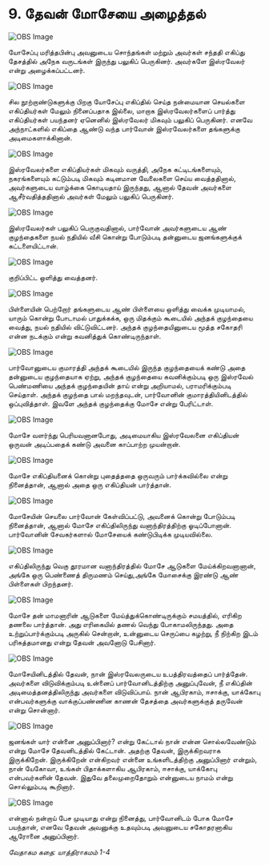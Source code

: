 # 9. தேவன் மோசேயை அழைத்தல்

![OBS Image](https://cdn.door43.org/obs/jpg/360px/obs-en-09-01.jpg)

யோசேப்பு மரித்தபின்பு அவனுடைய சொந்தங்கள் மற்றும் அவர்கள் சந்ததி  எகிப்து தேசத்தில் அநேக வருடங்கள் இருந்து பலுகிப் பெருகினர். அவர்களே இஸ்ரவேலர் என்று அழைக்கப்பட்டனர்.

![OBS Image](https://cdn.door43.org/obs/jpg/360px/obs-en-09-02.jpg)

சில நூற்றாண்டுகளுக்கு பிறகு யோசேப்பு எகிப்தில் செய்த நன்மையான செயல்களை எகிப்தியர்கள் மேலும் நினைப்பதாக இல்லை, மாறாக இஸ்ரவேலர்களைப் பார்த்து எகிப்தியர்கள் பயந்தனர் ஏனெனில் இஸ்ரவேலர் மிகவும் பலுகிப் பெருகினர். எனவே அந்நாட்களில் எகிப்தை ஆண்டு வந்த பார்வோன் இஸ்ரவேலர்களை தங்களுக்கு அடிமைகளாக்கினான்.

![OBS Image](https://cdn.door43.org/obs/jpg/360px/obs-en-09-03.jpg)

இஸ்ரவேலர்களை எகிப்தியர்கள் மிகவும் வருத்தி, அநேக கட்டிடங்களையும், நகரங்களையும் கட்டும்படி மிகவும் கடினமான வேலைகளை செய்ய வைத்ததினால், அவர்களுடைய வாழ்க்கை கொடியதாய் இருந்தது, ஆனால் தேவன் அவர்களை ஆசீர்வதித்ததினால் அவர்கள் மேலும் பலுகிப் பெருகினர்.

![OBS Image](https://cdn.door43.org/obs/jpg/360px/obs-en-09-04.jpg)

இஸ்ரவேலர்கள் பலுகிப் பெருகுவதினால், பார்வோன் அவர்களுடைய ஆண் குழந்தைகளை நயல் நதியில் வீசி கொன்று போடும்படி தன்னுடைய ஜனங்களுக்குக் கட்டளையிட்டான்.

![OBS Image](https://cdn.door43.org/obs/jpg/360px/obs-en-09-05.jpg)

குறிப்பிட்ட ஒளித்து வைத்தனர்.

![OBS Image](https://cdn.door43.org/obs/jpg/360px/obs-en-09-06.jpg)

பிள்ளையின் பெற்றோர் தங்களுடைய ஆண் பிள்ளையை ஒளித்து வைக்க முடியாமல், யாரும் கொன்று போடாமல் பாதுக்கக்க, ஒரு மிதக்கும் கூடையில் அந்தக் குழந்தையை வைத்து, நயல் நதியில் விட்டுவிட்டனர். அந்தக் குழந்தையினுடைய மூத்த சகோதரி என்ன நடக்கும் என்று கவனித்துக் கொண்டிருந்தாள்.

![OBS Image](https://cdn.door43.org/obs/jpg/360px/obs-en-09-07.jpg)

பார்வோனுடைய குமாரத்தி அந்தக் கூடையில் இருந்த குழந்தையைக் கண்டு அதை தன்னுடைய குழந்தையாக ஏற்று, அந்தக் குழந்தையை கவனிக்கும்படி ஒரு இஸ்ரவேல் பெண்மணியை அந்தக் குழந்தையின் தாய் என்று அறியாமல், பராமரிக்கும்படி செய்தாள். அந்தக் குழந்தை பால் மறந்தவுடன், பார்வோனின் குமாரத்தியினிடத்தில் ஒப்புவித்தாள். இவளே அந்தக் குழந்தைக்கு மோசே என்று பேரிட்டாள்.

![OBS Image](https://cdn.door43.org/obs/jpg/360px/obs-en-09-08.jpg)

மோசே வளர்ந்து பெரியவனானபோது, அடிமையாகிய இஸ்ரவேலனை எகிப்தியன் ஒருவன் அடிப்பதைக் கண்டு அவனை காப்பாற்ற முயன்றான்.

![OBS Image](https://cdn.door43.org/obs/jpg/360px/obs-en-09-09.jpg)

மோசே எகிப்தியனைக் கொன்று புதைத்ததை ஒருவரும் பார்க்கவில்லை என்று நினைத்தான், ஆனால் அதை ஒரு எகிப்தியன் பார்த்தான்.

![OBS Image](https://cdn.door43.org/obs/jpg/360px/obs-en-09-10.jpg)

மோசேயின் செயலை பார்வோன் கேள்விப்பட்டு, அவனைக் கொன்று போடும்படி நினைத்தான், ஆனால் மோசே எகிப்திலிருந்து வனாந்திரத்திற்கு ஓடிப்போனான். பார்வோனின் சேவகர்களால் மோசேயைக் கண்டுபிடிக்க முடியவில்லை. 

![OBS Image](https://cdn.door43.org/obs/jpg/360px/obs-en-09-11.jpg)

எகிப்திலிருந்து வெகு தூரமான வனாந்திரத்தில் மோசே ஆடுகளை மேய்க்கிறவனானான், அங்கே ஒரு பெண்ணைத் திருமணம் செய்து,அங்கே மோசைக்கு இரண்டு ஆண் பிள்ளைகள் பிறந்தனர்.

![OBS Image](https://cdn.door43.org/obs/jpg/360px/obs-en-09-12.jpg)

மோசே தன் மாமனாரின் ஆடுகளை மேய்த்துக்கொண்டிருக்கும் சமயத்தில், எரிகிற தணலை பார்த்தான். அது எரிகையில் தணல் வெந்து போகாமலிருந்தது. அதை உற்றுப்பார்க்கும்படி அருகில் சென்றான், உன்னுடைய செருப்பை கழற்று, நீ நிற்கிற இடம் பரிசுத்தமானது என்று தேவன் அவனோடு பேசினார். 

![OBS Image](https://cdn.door43.org/obs/jpg/360px/obs-en-09-13.jpg)

மோசேயினிடத்தில் தேவன், நான் இஸ்ரவேலருடைய உபத்திரவத்தைப் பார்த்தேன். அவர்களை விடுவிக்கும்படி உன்னைப் பார்வோனிடத்திற்கு அனுப்புவேன், நீ எகிப்தின் அடிமைத்தனத்திலிருந்து அவர்களை விடுவிப்பாய். நான் ஆபிரகாம், ஈசாக்கு, யாக்கோபு என்பவர்களுக்கு வாக்குப்பண்ணின காணன் தேசத்தை அவர்களுக்குத் தருவேன் என்று சொன்னார்.

![OBS Image](https://cdn.door43.org/obs/jpg/360px/obs-en-09-14.jpg)

ஜனங்கள் யார் என்னை அனுப்பினார்? என்று கேட்டால் நான் என்ன சொல்லவேண்டும் என்று மோசே தேவனிடத்தில் கேட்டான். அதற்கு தேவன், இருக்கிறவராக இருக்கிறேன். இருக்கிறேன் என்கிறவர் என்னை உங்களிடத்திற்கு அனுப்பினார் என்றும், நான் யேகோவா, உங்கள் பிதாக்களாகிய ஆபிரகாம், ஈசாக்கு, யாக்கோபு என்பவர்களின் தேவன். இதுவே தலைமுறைதோறும் என்னுடைய நாமம் என்று  சொல்லும்படி கூறினார்.

![OBS Image](https://cdn.door43.org/obs/jpg/360px/obs-en-09-15.jpg)

என்னால் நன்றாய் பேச முடியாது என்று நினைத்து, பார்வோனிடம் போக மோசே பயந்தான், எனவே தேவன் அவனுக்கு உதவும்படி அவனுடைய சகோதரனாகிய ஆரோனை அனுப்பினார்.

_வேதாகம கதை: யாத்திராகமம் 1-4_

